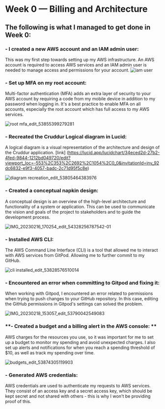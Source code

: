 # Week 0 — Billing and Architecture

## The following is what I managed to get done in Week 0:

### **- I created a new AWS account and an IAM admin user:**
This was my first step towards setting up my AWS infrastructure. An AWS account is required to access AWS services and an IAM admin user is needed to manage access and permissions for your account.
![iam user](https://user-images.githubusercontent.com/117948251/219868692-e38d7f0c-eceb-42e5-9bd0-fd7f837540a8.png)

### **- Set up MFA on my root account:**
Multi-factor authentication (MFA) adds an extra layer of security to your AWS account by requiring a code from my mobile device in addition to my password when logging in. It's a best practice to enable MFA on all accounts, especially the root account which has full access to my AWS services.

![root mfa_edit_53855399279281](https://user-images.githubusercontent.com/117948251/219868794-3d1fd1ed-e22d-46e2-97c9-9ae3c239a69d.png)

### **- Recreated the Cruddur Logical diagram in Lucid:**
A logical diagram is a visual representation of the architecture and design of the Cruddur application. 
[link] (https://lucid.app/lucidchart/34eced2d-27b2-4fed-9844-1212bd049720/edit?viewport_loc=-553%2C353%2C2692%2C1054%2C0_0&invitationId=inv_92dc6832-e9f3-4057-badc-2c71d95f5c8e)

![diagram recreation_edit_53805464383976](https://user-images.githubusercontent.com/117948251/219868808-c2bbaee4-bcd7-4feb-8792-a07a2930c5cc.png)

### **- Created a conceptual napkin design:**
A conceptual design is an overview of the high-level architecture and functionality of a system or application. This can be used to communicate the vision and goals of the project to stakeholders and to guide the development process.

![IMG_20230216_170254_edit_54328256787542-01](https://user-images.githubusercontent.com/117948251/219869095-5fa50151-c99d-4654-9a39-329fa444f083.jpeg)

### **- Installed AWS CLI:**
The AWS Command Line Interface (CLI) is a tool that allowed me to interact with AWS services from GitPod. Allowing me to further commit to my GitHub.

![cli installed_edit_53828576510014](https://user-images.githubusercontent.com/117948251/219868840-f106f02d-509d-42fb-a10a-883543d9bd88.png)

### **- Encountered an error when committing to Gitpod and fixing it:**
When working with Gitpod, I encountered an error related to permissions when trying to push changes to your GitHub repository. In this case, editing the GitHub permissions in Gitpod's settings can solved the problem.

![IMG_20230218_153057_edit_53790042549083](https://user-images.githubusercontent.com/117948251/219868873-3d3e6025-d85a-4fe5-9c30-e955633e47a4.png)

### **- Created a budget and a billing alert in the AWS console: **
AWS charges for the resources you use, so it was important for me to set up a budget to monitor my spending and avoid unexpected charges. I also set up alerts and notifications for when you reach a spending threshold of $10, as well as track my spending over time.

![budgets_edit_53874305119903](https://user-images.githubusercontent.com/117948251/219868856-030bad7c-4d35-449a-8086-27a21f22ae1d.png)

### **- Generated AWS credentials:** 
AWS credentials are used to authenticate my requests to AWS services. They consist of an access key and a secret access key, which should be kept secret and not shared with others - this is why I won't be providing proof of this. 

